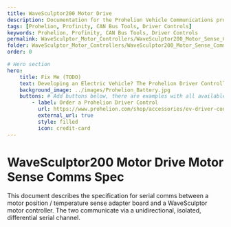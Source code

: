 ```yaml
---
title: WaveSculptor200 Motor Drive
description: Documentation for the Prohelion Vehicle Communications protocol
tags: [Prohelion, Profinity, CAN Bus Tools, Driver Controls]
keywords: Prohelion, Profinity, CAN Bus Tools, Driver Controls
permalink: WaveSculptor_Motor_Controllers/WaveSculptor200_Motor_Sense_Comms_Spec/Overview.html
folder: WaveSculptor_Motor_Controllers/WaveSculptor200_Motor_Sense_Comms_Spec
order: 0

# Hero section
hero:
    title: Fix Me (TODO)
    text: Developing an Electric Vehicle? The Prohelion Driver Controller Unit is designed to give you a head start with an off the shelf control platform to get you driving sooner.
    background_image: ../images/Prohelion_Battery.jpg
    buttons: # Add buttons below, there are examples with all available options
        - label: Order a Prohelion Driver Control
          url: https://www.prohelion.com/shop/accessories/ev-driver-controls/
          external_url: true 
          style: filled
          icon: credit-card 
---
```


# WaveSculptor200 Motor Drive Motor Sense Comms Spec

This document describes the specification for serial comms between a motor position / temperature sense adapter board and a WaveSculptor motor controller.  The two communicate via a unidirectional, isolated, differential serial channel.
